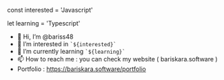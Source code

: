 const interested = 'Javascript'

let learning = 'Typescript'

- 👋 Hi, I’m @bariss48
- 👀 I’m interested in ``` `${interested}`  ```
- 🌱 I’m currently learning ``` `${learning}`  ```
- 📫 How to reach me : you can check my website ( bariskara.software )
- Portfolio : https://bariskara.software/portfolio

<!---
bariss48/bariss48 is a ✨ special ✨ repository because its `README.md` (this file) appears on your GitHub profile.
You can click the Preview link to take a look at your changes.
--->
